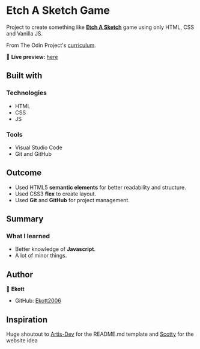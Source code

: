 # Etch A Sketch Game

Project to create something like [**Etch A Sketch**](https://en.wikipedia.org/wiki/Etch_A_Sketch) game using only HTML, CSS and Vanilla JS.

From The Odin Project's [curriculum](https://www.theodinproject.com/courses/foundations/lessons/etch-a-sketch-project).

🔗 **Live preview:** [here](https://ekott2006.github.io/odin-etch-a-sketch)

## Built with

### Technologies

- HTML
- CSS
- JS

### Tools

- Visual Studio Code
- Git and GitHub

## Outcome

- Used HTML5 **semantic elements** for better readability and structure.
- Used CSS3 **flex** to create layout.
- Used **Git** and **GitHub** for project management.

## Summary

### What I learned

- Better knowledge of **Javascript**.
- A lot of minor things.

## Author

👤 **Ekott**

- GitHub: [Ekott2006](https://github.com/Ekott2006)

## Inspiration

Huge shoutout to [Artis-Dev](https://github.com/Artis-Dev) for the README.md template and [Scotty](https://github.com/bscottnz) for the website idea
